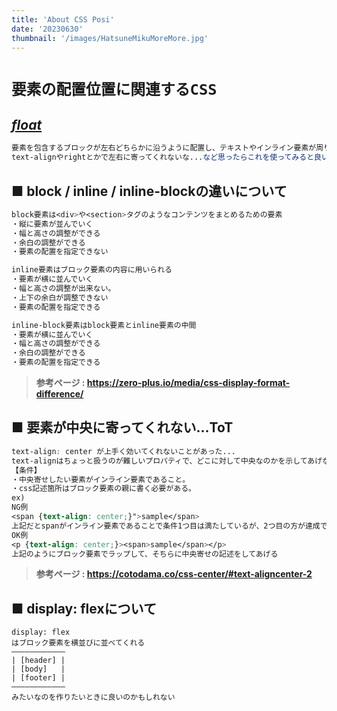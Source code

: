 ```yaml
---
title: 'About CSS Posi'
date: '20230630'
thumbnail: '/images/HatsuneMikuMoreMore.jpg'
---
```


# **`要素の配置位置に関連するCSS`**

## ***[float](https://developer.mozilla.org/ja/docs/Web/CSS/float)***
```css
要素を包含するブロックが左右どちらかに沿うように配置し、テキストやインライン要素が周りを回り込むように定義できる
text-alignやrightとかで左右に寄ってくれないな...など思ったらこれを使ってみると良いかもしれない
```

## **■ block / inline / inline-blockの違いについて**
```css
block要素は<div>や<section>タグのようなコンテンツをまとめるための要素
・縦に要素が並んでいく
・幅と高さの調整ができる
・余白の調整ができる
・要素の配置を指定できない
```
```css
inline要素はブロック要素の内容に用いられる
・要素が横に並んでいく
・幅と高さの調整が出来ない。
・上下の余白が調整できない
・要素の配置を指定できる
```
```css
inline-block要素はblock要素とinline要素の中間
・要素が横に並んでいく
・幅と高さの調整ができる
・余白の調整ができる
・要素の配置を指定できる
```
> **参考ページ : <https://zero-plus.io/media/css-display-format-difference/>**

## **■ 要素が中央に寄ってくれない...ToT**
```css
text-align: center が上手く効いてくれないことがあった...
text-alignはちょっと扱うのが難しいプロパティで、どこに対して中央なのかを示してあげないといけない
【条件】
・中央寄せしたい要素がインライン要素であること。
・css記述箇所はブロック要素の親に書く必要がある。
ex)
NG例
<span {text-align: center;}">sample</span>
上記だとspanがインライン要素であることで条件1つ目は満たしているが、2つ目の方が達成できていないため、中央に寄らない
OK例
<p {text-align: center;}><span>sample</span></p>
上記のようにブロック要素でラップして、そちらに中央寄せの記述をしてあげる
```
> **参考ページ : <https://cotodama.co/css-center/#text-aligncenter-2>**

## **■ display: flexについて**
```
display: flex
はブロック要素を横並びに並べてくれる
――――――――――――
| [header] |
| [body]   |
| [footer] |
――――――――――――
みたいなのを作りたいときに良いのかもしれない
```